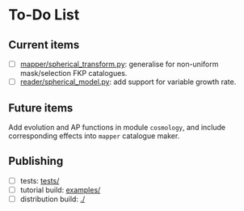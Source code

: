 # To-Do List

## Current items

- [ ] [mapper/spherical_transform.py](./harmonia/mapper/spherical_transform.py):
      generalise for non-uniform mask/selection FKP catalogues.
- [ ] [reader/spherical_model.py](./harmonia/mapper/spherical_transform.py):
      add support for variable growth rate.

## Future items

Add evolution and AP functions in module ``cosmology``, and include
corresponding effects into ``mapper`` catalogue maker.

## Publishing

- [ ] tests: [tests/](./tests/)
- [ ] tutorial build: [examples/](./examples/)
- [ ] distribution build: [./](./)
